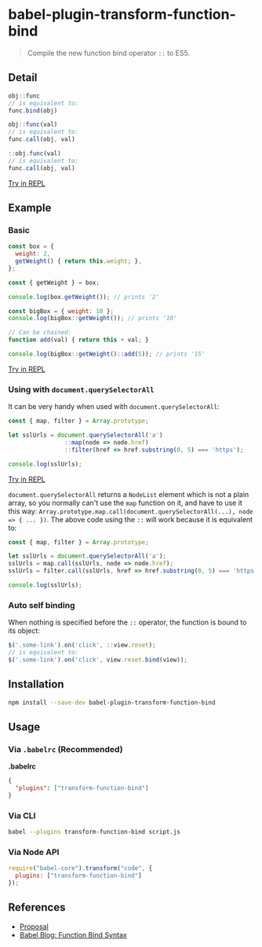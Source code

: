 # babel-plugin-transform-function-bind

> Compile the new function bind operator `::` to ES5.

## Detail

```js
obj::func
// is equivalent to:
func.bind(obj)

obj::func(val)
// is equivalent to:
func.call(obj, val)

::obj.func(val)
// is equivalent to:
func.call(obj, val)
```

[Try in REPL](http://babeljs.io/repl/#?evaluate=true&presets=es2015%2Cstage-0&code=obj%3A%3Afunc%3B%0A%0Aobj%3A%3Afunc(val)%3B%0A%0A%3A%3Aobj.func(val)%3B)

## Example

### Basic

```js
const box = {
  weight: 2,
  getWeight() { return this.weight; },
};

const { getWeight } = box;

console.log(box.getWeight()); // prints '2'

const bigBox = { weight: 10 };
console.log(bigBox::getWeight()); // prints '10'

// Can be chained:
function add(val) { return this + val; }

console.log(bigBox::getWeight()::add(5)); // prints '15'
```

[Try in REPL](http://babeljs.io/repl/#?evaluate=true&presets=es2015%2Cstage-0&code=const%20box%20%3D%20%7B%0A%20%20weight%3A%202%2C%0A%20%20getWeight()%20%7B%20return%20this.weight%3B%20%7D%2C%0A%7D%3B%0A%0Aconst%20%7B%20getWeight%20%7D%20%3D%20box%3B%0A%0Aconsole.log(box.getWeight())%3B%20%2F%2F%20prints%20'2'%0A%0Aconst%20bigBox%20%3D%20%7B%20weight%3A%2010%20%7D%3B%0Aconsole.log(bigBox%3A%3AgetWeight())%3B%20%2F%2F%20prints%20'10'%0A%2F%2F%20bigBox%3A%3AgetWeight()%20is%20equivalent%20to%20getWeight.call(bigBox)%0A%0A%2F%2F%20Can%20be%20chained%3A%0Afunction%20add(val)%20%7B%20return%20this%20%2B%20val%3B%20%7D%0A%0Aconsole.log(bigBox%3A%3AgetWeight()%3A%3Aadd(5))%3B%20%2F%2F%20prints%20'15')

### Using with `document.querySelectorAll`

It can be very handy when used with `document.querySelectorAll`:

```js
const { map, filter } = Array.prototype;

let sslUrls = document.querySelectorAll('a')
                ::map(node => node.href)
                ::filter(href => href.substring(0, 5) === 'https');

console.log(sslUrls);
```

[Try in REPL](http://babeljs.io/repl/#?evaluate=true&presets=es2015%2Cstage-0&code=%0Aconst%20%7B%20map%2C%20filter%20%7D%20%3D%20Array.prototype%3B%0A%0Alet%20sslUrls%20%3D%20document.querySelectorAll('a')%0A%20%20%20%20%20%20%20%20%20%20%20%20%20%20%20%20%3A%3Amap(node%20%3D%3E%20node.href)%0A%20%20%20%20%20%20%20%20%20%20%20%20%20%20%20%20%3A%3Afilter(href%20%3D%3E%20href.substring(0%2C%205)%20%3D%3D%3D%20'https')%3B%0A%0Aconsole.log(sslUrls)%3B%0A)

`document.querySelectorAll` returns a `NodeList` element which is not a plain array, so you normally can't use the `map` function on it, and have to use it this way: `Array.prototype.map.call(document.querySelectorAll(...), node => { ... })`. The above code using the `::` will work because it is equivalent to:

```js
const { map, filter } = Array.prototype;

let sslUrls = document.querySelectorAll('a');
sslUrls = map.call(sslUrls, node => node.href);
sslUrls = filter.call(sslUrls, href => href.substring(0, 5) === 'https');

console.log(sslUrls);
```

### Auto self binding
When nothing is specified before the `::` operator, the function is bound to its object:

```js
$('.some-link').on('click', ::view.reset);
// is equivalent to:
$('.some-link').on('click', view.reset.bind(view));
```

## Installation

```sh
npm install --save-dev babel-plugin-transform-function-bind
```

## Usage

### Via `.babelrc` (Recommended)

**.babelrc**

```json
{
  "plugins": ["transform-function-bind"]
}
```

### Via CLI

```sh
babel --plugins transform-function-bind script.js
```

### Via Node API

```javascript
require("babel-core").transform("code", {
  plugins: ["transform-function-bind"]
});
```

## References

* [Proposal](https://github.com/zenparsing/es-function-bind)
* [Babel Blog: Function Bind Syntax](/blog/2015/05/14/function-bind)
